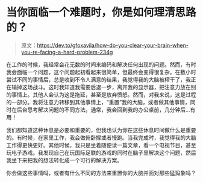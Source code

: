 # 当你面临一个难题时，你是如何理清思路的？

> 原文：<https://dev.to/gfoxavila/how-do-you-clear-your-brain-when-you-re-facing-a-hard-problem-234g>

在工作的时候，我经常会花无数的时间来编码和解决任何出现的问题。然而，有时我会面临一个问题，这个问题起初看起来很简单，但最终会变得很复杂。在数小时尝试不同的事情后，总是收到不令人满意的结果，我觉得我的大脑被榨干了，我正在输掉这场战斗。这时我知道我需要后退一步，离开我的显示器，把注意力放在别的事情上。其他人会认为这是拖延，甚至是放弃愤怒。然而，对我来说，这是过程的一部分。我将注意力转移到其他事情上，“重置”我的大脑，或者做其他事情，同时在后台思考解决问题的不同方法。通常，我会回到我的办公桌前，几分钟后...有用！

我们都知道这种休息是必要和重要的，但我也认为你在这些休息时间做什么是重要的。有时候，在家里工作，我会做俯卧撑或者慢跑。当我完成时，我觉得我的大脑工作得更快更好。其他时候，我只是坐着随便读一篇文章，看一个电视节目，甚至玩电子游戏。我发现自己在玩国际足联的游戏的同时在脑子里解决这个问题，然后我坐下来把我的想法转化成一个可行的解决方案。

你会做这些事情吗，或者有什么不同的方法来重置你的大脑并面对那些猛犸象吗？